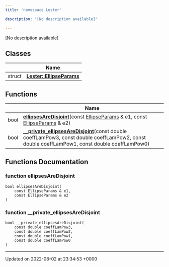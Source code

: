 ```yaml
---
title: 'namespace Lester'

description: "[No description available]"

---
```







[No description available]

## Classes

|                | Name           |
| -------------- | -------------- |
| struct | **[Lester::EllipseParams](/documentation/code/darkbit_development/classes/structlester_1_1ellipseparams/)**  |

## Functions

|                | Name           |
| -------------- | -------------- |
| bool | **[ellipsesAreDisjoint](/documentation/code/darkbit_development/namespaces/namespacelester/#function-ellipsesaredisjoint)**(const [EllipseParams](/documentation/code/darkbit_development/classes/structlester_1_1ellipseparams/) & e1, const [EllipseParams](/documentation/code/darkbit_development/classes/structlester_1_1ellipseparams/) & e2) |
| bool | **[__private_ellipsesAreDisjoint](/documentation/code/darkbit_development/namespaces/namespacelester/#function---private-ellipsesaredisjoint)**(const double coeffLamPow3, const double coeffLamPow2, const double coeffLamPow1, const double coeffLamPow0) |


## Functions Documentation

### function ellipsesAreDisjoint

```
bool ellipsesAreDisjoint(
    const EllipseParams & e1,
    const EllipseParams & e2
)
```


### function __private_ellipsesAreDisjoint

```
bool __private_ellipsesAreDisjoint(
    const double coeffLamPow3,
    const double coeffLamPow2,
    const double coeffLamPow1,
    const double coeffLamPow0
)
```






-------------------------------

Updated on 2022-08-02 at 23:34:53 +0000